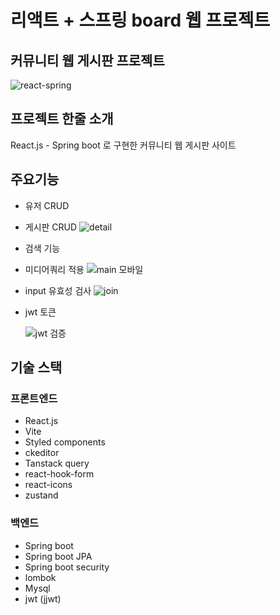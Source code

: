# 리액트 + 스프링 board 웹 프로젝트

## 커뮤니티 웹 게시판 프로젝트
![react-spring](https://github.com/user-attachments/assets/4cc536c0-c0a6-44ba-92fd-31e877eaca8a)


## 프로젝트 한줄 소개
React.js - Spring boot 로 구현한 커뮤니티 웹 게시판 사이트

## 주요기능

- 유저 CRUD
  
- 게시판 CRUD
  ![detail](https://github.com/user-attachments/assets/6c0f62ab-6149-43e3-8cb9-aa443522a8fc)

- 검색 기능
  

- 미디어쿼리 적용
  ![main 모바일](https://github.com/user-attachments/assets/5670760c-6865-462d-835a-4ea0c748513e)

- input 유효성 검사
  ![join](https://github.com/user-attachments/assets/c256a885-573c-4c1f-8942-dd1aa8fbf084)

- jwt 토큰
  
  ![jwt 검증](https://github.com/user-attachments/assets/e3547bbe-9d99-4c10-ae5c-34002c107a47)


## 기술 스택

### 프론트엔드
- React.js
- Vite
- Styled components
- ckeditor
- Tanstack query
- react-hook-form
- react-icons
- zustand

### 백엔드
- Spring boot
- Spring boot JPA
- Spring boot security
- lombok
- Mysql
- jwt (jjwt)

